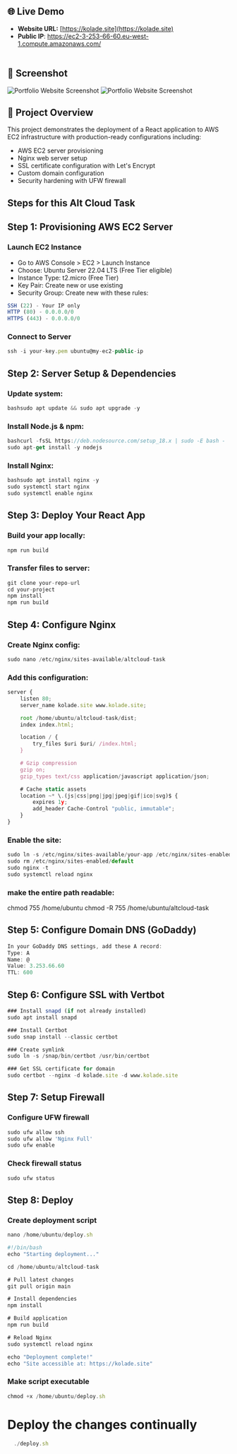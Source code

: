 ## 🌐 Live Demo

- **Website URL:** [https://kolade.site](https://kolade.site) <br />
- **Public IP**: https://ec2-3-253-66-60.eu-west-1.compute.amazonaws.com/ <br /> <br />

## 📸 Screenshot

![Portfolio Website Screenshot](src/assets/Screenshot.png)
![Portfolio Website Screenshot](src/assets/Screenshot-2.png)

## 🚀 Project Overview

This project demonstrates the deployment of a React application to AWS EC2 infrastructure with production-ready configurations including:
- AWS EC2 server provisioning
- Nginx web server setup
- SSL certificate configuration with Let's Encrypt
- Custom domain configuration
- Security hardening with UFW firewall


## Steps for this Alt Cloud Task

## Step 1: Provisioning AWS EC2 Server
### Launch EC2 Instance

-  Go to AWS Console > EC2 > Launch Instance
- Choose: Ubuntu Server 22.04 LTS (Free Tier eligible)
- Instance Type: t2.micro (Free Tier)
- Key Pair: Create new or use existing
- Security Group: Create new with these rules:

```js
SSH (22) - Your IP only
HTTP (80) - 0.0.0.0/0
HTTPS (443) - 0.0.0.0/0
```

### Connect to Server
```js
ssh -i your-key.pem ubuntu@my-ec2-public-ip
```


## Step 2: Server Setup & Dependencies
### Update system:
```js
bashsudo apt update && sudo apt upgrade -y
```

### Install Node.js & npm:
```js
bashcurl -fsSL https://deb.nodesource.com/setup_18.x | sudo -E bash -
sudo apt-get install -y nodejs
```

### Install Nginx:
```js
bashsudo apt install nginx -y
sudo systemctl start nginx
sudo systemctl enable nginx
  ```


## Step 3: Deploy Your React App
### Build your app locally:
```js
npm run build
  ```

### Transfer files to server:
```js
git clone your-repo-url
cd your-project
npm install
npm run build
````

## Step 4: Configure Nginx
### Create Nginx config:

```js
sudo nano /etc/nginx/sites-available/altcloud-task
```

### Add this configuration:

```js
server {
    listen 80;
    server_name kolade.site www.kolade.site;

    root /home/ubuntu/altcloud-task/dist;
    index index.html;

    location / {
        try_files $uri $uri/ /index.html;
    }

    # Gzip compression
    gzip on;
    gzip_types text/css application/javascript application/json;

    # Cache static assets
    location ~* \.(js|css|png|jpg|jpeg|gif|ico|svg)$ {
        expires 1y;
        add_header Cache-Control "public, immutable";
    }
}
```

### Enable the site:

```js
sudo ln -s /etc/nginx/sites-available/your-app /etc/nginx/sites-enabled/
sudo rm /etc/nginx/sites-enabled/default
sudo nginx -t
sudo systemctl reload nginx
```

### make the entire path readable:
chmod 755 /home/ubuntu
chmod -R 755 /home/ubuntu/altcloud-task



## Step 5: Configure Domain DNS (GoDaddy)
```js
In your GoDaddy DNS settings, add these A record:
Type: A
Name: @
Value: 3.253.66.60
TTL: 600
```


## Step 6: Configure SSL with Vertbot

```js
### Install snapd (if not already installed)
sudo apt install snapd

### Install Certbot
sudo snap install --classic certbot

### Create symlink
sudo ln -s /snap/bin/certbot /usr/bin/certbot

### Get SSL certificate for domain
sudo certbot --nginx -d kolade.site -d www.kolade.site
```


## Step 7: Setup Firewall
### Configure UFW firewall

```js
sudo ufw allow ssh
sudo ufw allow 'Nginx Full'
sudo ufw enable
```

### Check firewall status
```js
sudo ufw status
```


## Step 8: Deploy
### Create deployment script
```js
nano /home/ubuntu/deploy.sh
```

```js
#!/bin/bash
echo "Starting deployment..."

cd /home/ubuntu/altcloud-task

# Pull latest changes
git pull origin main

# Install dependencies
npm install

# Build application
npm run build

# Reload Nginx
sudo systemctl reload nginx

echo "Deployment complete!"
echo "Site accessible at: https://kolade.site"
  ```

### Make script executable
```js
chmod +x /home/ubuntu/deploy.sh
```

# Deploy the changes continually
```js
  ./deploy.sh
```
